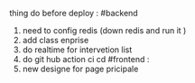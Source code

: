 thing do before deploy :
#backend 
 1. need to config redis (down redis and run it )
 2. add class enprise 
 3. do realtime for intervetion list 
 4. do git hub action ci cd 
#frontend :
 1. new designe for page pricipale 
 


